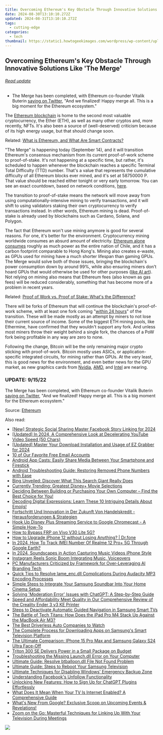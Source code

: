 ```yaml
---
title: Overcoming Ethereum's Key Obstacle Through Innovative Solutions Like 'The Merge'
date: 2024-08-30T13:10:10.272Z
updated: 2024-08-31T13:10:10.272Z
tags:
  - cutting-edge
categories:
  - tech
thumbnail: https://static1.howtogeekimages.com/wordpress/wp-content/uploads/2022/01/Ethereum-logo.jpg
---
```


## Overcoming Ethereum's Key Obstacle Through Innovative Solutions Like 'The Merge'

###### [Read update](https://tech-revival.techidaily.com/ensuring-confidentiality-tips-for-securely-utilizing-chatgpt-in-the-office/) 

* The Merge has been completed, with Ethereum co-founder Vitalik Buterin [saying on Twitter](https://twitter.com/VitalikButerin/status/1570306185391378434), "And we finalized! Happy merge all. This is a big moment for the Ethereum ecosystem."

 The [Ethereum blockchain](https://extra-information.techidaily.com/in-2024-automated-opener-your-srt-files-windows-and-mac/) is home to the second most valuable cryptocurrency, the Ether (ETH), as well as many other cryptos and, more recently, NFTs. It's also been a source of (well-deserved) criticism because of its high energy usage, but that should change soon.

Related: [What is Ethereum, and What Are Smart Contracts?](https://extra-information.techidaily.com/in-2024-automated-opener-your-srt-files-windows-and-mac/) 

 "The Merge" is happening today (September 14), and it will transition Ethereum's consensus mechanism from its current proof-of-work scheme to proof-of-stake. It's not happening at a specific time, but rather, it's scheduled to happen whenever the blockchain reaches a specific Terminal Total Difficulty (TTD) number. That's a value that represents the cumulative difficulty of all Ethereum blocks ever mined, and it's set at 58750000 P. That value should be reached either tonight or very early tomorrow. You can see an exact countdown, based on network conditions, [here](https://bordel.wtf/).

 The transition to proof-of-stake means the network will move away from using computationally-intensive mining to verify transactions, and it will shift to using validators staking their own cryptocurrency to verify transactions instead. In other words, Ethereum mining is dead. Proof-of-stake is already used by blockchains such as Cardano, Solana, and Polygon.

 The fact that Ethereum won't use mining anymore is good for several reasons. For one, it's better for the environment. Cryptocurrency mining worldwide consumes an absurd amount of electricity. [Ethereum alone consumes](https://digiconomist.net/ethereum-energy-consumption/) roughly as much power as the entire nation of Chile, and it has a carbon footprint comparable to Hong Kong's. Mining also creates e-waste, as GPUs used for mining have a much shorter lifespan than gaming GPUs. The Merge would solve both of those issues, bringing the blockchain's power consumption down by around 99%, while also ensuring miners don't hoard GPUs that would otherwise be used for other purposes ([like AI art](https://unlock-android.techidaily.com/7-ways-to-unlock-a-locked-xiaomi-redmi-k70-phone-by-drfone-android/)). Not relying on mining also means that Ethereum fees (also known as gas fees) will be reduced considerably, something that has become more of a problem in recent years.

Related: [Proof of Work vs. Proof of Stake: What's the Difference?](https://graphic-issues.techidaily.com/blinking-void-after-graphic-patch/) 

 There will be forks of Ethereum that will continue the blockchain's proof-of-work scheme, with at least one fork coming "[within 24 hours](https://fortune.com/2022/09/13/ethereum-miners-fork-merge/)" of the transition. These will be made mostly as an attempt by miners to not lose their current source of income. Some of the biggest ETH mining pools, like Ethermine, have confirmed that they wouldn't support any fork. And unless most miners throw their weight behind a single fork, the chances of a PoW fork being profitable in any way are zero to none.

 Following the change, Bitcoin will be the only remaining major crypto sticking with proof-of-work. Bitcoin mostly uses ASICs, or application-specific integrated circuits, for mining rather than GPUs. At the very least, this is good news for the environment, and even better news for the GPU market, as new graphics cards from [Nvidia](https://apple-account.techidaily.com/how-to-erase-an-apple-iphone-8-plus-without-apple-id-password-by-drfone-ios/), [AMD](https://tools.techidaily.com), and [Intel](https://network-issues.techidaily.com/wow-hurdle-smasher-fault-code-51900319/) are nearing.

###  UPDATE: 9/15/22

 The Merge has been completed, with Ethereum co-founder Vitalik Buterin [saying on Twitter](https://twitter.com/VitalikButerin/status/1570306185391378434), "And we finalized! Happy merge all. This is a big moment for the Ethereum ecosystem."

 Source: [Ethereum](https://ethereum.org/en/upgrades/merge/)

<ins class="adsbygoogle"
     style="display:block"
     data-ad-format="autorelaxed"
     data-ad-client="ca-pub-7571918770474297"
     data-ad-slot="1223367746"></ins>



<ins class="adsbygoogle"
     style="display:block"
     data-ad-client="ca-pub-7571918770474297"
     data-ad-slot="8358498916"
     data-ad-format="auto"
     data-full-width-responsive="true"></ins>

<span class="atpl-alsoreadstyle">Also read:</span>
<div><ul>
<li><a href="https://facebook-video-content.techidaily.com/new-strategic-social-sharing-master-facebook-story-linking-for-2024/"><u>[New] Strategic Social Sharing  Master Facebook Story Linking for 2024</u></a></li>
<li><a href="https://facebook-video-footage.techidaily.com/updated-in-2024-a-comprehensive-look-at-decelerating-youtube-video-speed-50-chars/"><u>[Updated] In 2024, A Comprehensive Look at Decelerating YouTube Video Speed (50 Chars)</u></a></li>
<li><a href="https://visual-screen-recording.techidaily.com/updated-master-your-download-installation-and-usage-of-ez-grabber-for-2024/"><u>[Updated] Master Your Download  Installation and Usage of EZ Grabber for 2024</u></a></li>
<li><a href="https://techno-recovery.techidaily.com/10-of-our-favorite-free-email-accounts/"><u>10 of Our Favorite Free Email Accounts</u></a></li>
<li><a href="https://techno-recovery.techidaily.com/android-app-casts-easily-share-media-between-your-smartphone-and-firestick/"><u>Android App Casts: Easily Share Media Between Your Smartphone and Firestick</u></a></li>
<li><a href="https://techno-recovery.techidaily.com/android-troubleshooting-guide-restoring-removed-phone-numbers-with-ease/"><u>Android Troubleshooting Guide: Restoring Removed Phone Numbers with Ease</u></a></li>
<li><a href="https://techno-recovery.techidaily.com/bing-unveiled-discover-what-this-search-giant-really-does/"><u>Bing Unveiled: Discover What This Search Giant Really Does</u></a></li>
<li><a href="https://techno-recovery.techidaily.com/currently-trending-greatest-disneyplus-movie-selections/"><u>Currently Trending: Greatest Disney+ Movie Selections</u></a></li>
<li><a href="https://techno-recovery.techidaily.com/deciding-between-building-or-purchasing-your-own-computer-find-the-best-choice-for-you/"><u>Deciding Between Building or Purchasing Your Own Computer – Find the Best Choice for You!</u></a></li>
<li><a href="https://techno-recovery.techidaily.com/decoding-digital-expressions-learn-these-10-intriguing-details-about-emojis/"><u>Decoding Digital Expressions: Learn These 10 Intriguing Details About Emojis!</u></a></li>
<li><a href="https://some-techniques.techidaily.com/fortschritt-und-innovation-in-der-zukunft-von-handelskredit-herausforderungen-and-strategien/"><u>Fortschritt Und Innovation in Der Zukunft Von Handelskredit - Herausforderungen & Strategien</u></a></li>
<li><a href="https://techno-recovery.techidaily.com/hook-up-disney-plus-streaming-service-to-google-chromecast-a-simple-how-to/"><u>Hook Up Disney Plus Streaming Service to Google Chromecast - A Simple How-To</u></a></li>
<li><a href="https://bypass-frp.techidaily.com/how-to-bypass-frp-on-vivo-v30-lite-5g-by-drfone-android/"><u>How to Bypass FRP on Vivo V30 Lite 5G?</u></a></li>
<li><a href="https://review-topics.techidaily.com/how-to-upgrade-iphone-12-without-losing-anything-drfone-by-drfone-ios-system-repair-ios-system-repair/"><u>How to Upgrade iPhone 12 without Losing Anything? | Dr.fone</u></a></li>
<li><a href="https://easy-unlock-android.techidaily.com/in-2024-how-to-track-imei-number-of-realme-12-proplus-5g-through-google-earth-by-drfone-android/"><u>In 2024, How To Track IMEI Number Of Realme 12 Pro+ 5G Through Google Earth?</u></a></li>
<li><a href="https://fox-hovers.techidaily.com/in-2024-soundscapes-in-action-capturing-music-videos-iphone-style/"><u>In 2024, Soundscapes in Action  Capturing Music Videos iPhone Style</u></a></li>
<li><a href="https://instagram-videos.techidaily.com/instagram-reels-sonic-boom-integrating-music-voiceovers/"><u>Instagram Reels Sonic Boom  Integrating Music, Voiceovers</u></a></li>
<li><a href="https://hardware-updates.techidaily.com/pc-manufacturers-criticized-by-framework-for-over-leveraging-ai-branding-tech/"><u>PC Manufacturers Criticized by Framework for Over-Leveraging AI Branding Tech</u></a></li>
<li><a href="https://techno-recovery.techidaily.com/quick-tips-to-resolve-lameencdll-complications-during-audacity-mp3-encoding-processes/"><u>Quick Tips to Resolve lame_enc.dll Complications During Audacity MP3 Encoding Processes</u></a></li>
<li><a href="https://techno-recovery.techidaily.com/simple-steps-to-integrate-your-samsung-soundbar-into-your-home-cinema-setup/"><u>Simple Steps to Integrate Your Samsung Soundbar Into Your Home Cinema Setup</u></a></li>
<li><a href="https://techno-recovery.techidaily.com/solving-moderation-error-issues-with-chatgpt-a-step-by-step-guide/"><u>Solving 'Moderation Error' Issues with ChatGPT: A Step-by-Step Guide</u></a></li>
<li><a href="https://hardware-tips.techidaily.com/speed-and-affordability-meet-quality-in-our-comprehensive-review-of-the-creality-ender-3-v3-ke-printer/"><u>Speed and Affordability Meet Quality in Our Comprehensive Review of the Creality Ender 3 v3 KE Printer</u></a></li>
<li><a href="https://techno-recovery.techidaily.com/steps-to-deactivate-automatic-guided-navigation-in-samsung-smart-tvs/"><u>Steps to Deactivate Automatic Guided Navigation in Samsung Smart TVs</u></a></li>
<li><a href="https://techno-recovery.techidaily.com/the-battle-of-tech-titans-how-does-the-ipad-pro-m4-stack-up-against-the-macbook-air-m3/"><u>The Battle of Tech Titans: How Does the iPad Pro M4 Stack Up Against the MacBook Air M3?</u></a></li>
<li><a href="https://techno-recovery.techidaily.com/the-best-driverless-auto-companies-to-watch/"><u>The Best Driverless Auto Companies to Watch</u></a></li>
<li><a href="https://techno-recovery.techidaily.com/the-complete-process-for-downloading-apps-on-samsungs-smart-television-platform/"><u>The Complete Process for Downloading Apps on Samsung's Smart Television Platform</u></a></li>
<li><a href="https://techno-recovery.techidaily.com/the-ultimate-comparison-iphone-15-pro-max-and-samsung-galaxy-s24-ultra-face-off/"><u>The Ultimate Comparison: IPhone 15 Pro Max and Samsung Galaxy S24 Ultra Face-Off</u></a></li>
<li><a href="https://buynow-marvelous.techidaily.com/triton-300-se-delivers-power-in-a-small-package-on-budget/"><u>Triton 300 SE Delivers Power in a Small Package on Budget</u></a></li>
<li><a href="https://techno-recovery.techidaily.com/troubleshooting-the-missing-launchdll-error-on-your-computer/"><u>Troubleshooting the Missing Launch.dll Error on Your Computer</u></a></li>
<li><a href="https://techno-recovery.techidaily.com/ultimate-guide-resolve-btballoondll-file-not-found-problem/"><u>Ultimate Guide: Resolve btballoon.dll File Not Found Problem</u></a></li>
<li><a href="https://techno-recovery.techidaily.com/ultimate-guide-steps-to-reboot-your-samsung-television/"><u>Ultimate Guide: Steps to Reboot Your Samsung Television</u></a></li>
<li><a href="https://techno-recovery.techidaily.com/ultimate-techniques-for-disabling-windows-emergency-backup-zone/"><u>Ultimate Techniques for Disabling Windows' Emergency Backup Zone</u></a></li>
<li><a href="https://facebook.techidaily.com/understanding-facebooks-unfollow-functionality/"><u>Understanding Facebook's Unfollow Functionality</u></a></li>
<li><a href="https://tech-revival.techidaily.com/unlocking-new-features-how-to-sign-up-for-chatgpt-plugins-effortlessly/"><u>Unlocking New Features: How to Sign Up for ChatGPT Plugins Effortlessly</u></a></li>
<li><a href="https://tech-renaissance.techidaily.com/what-does-it-mean-when-your-tv-is-internet-enabled-a-comprehensive-guide/"><u>What Does It Mean When Your TV Is Internet Enabled? A Comprehensive Guide</u></a></li>
<li><a href="https://techno-recovery.techidaily.com/1722901419308-whats-new-from-google-exclusive-scoop-on-upcoming-events-and-revelations/"><u>What's New From Google? Exclusive Scoop on Upcoming Events & Revelations!</u></a></li>
<li><a href="https://techno-recovery.techidaily.com/zoom-on-the-go-masterful-techniques-for-linking-up-with-your-television-during-meetings/"><u>Zoom on the Go: Masterful Techniques for Linking Up With Your Television During Meetings</u></a></li>
</ul></div>

<!-- affiliate ads begin -->
<a href="https://shop.mondly.com/affiliate.php?ACCOUNT=ATISTUDI&AFFILIATE=108875&PATH=https%3A%2F%2Fwww.mondly.com%3FAFFILIATE%3D108875%26RESOURCE%3D%2BEducational%2B970x90%2B"><img src="https://secure.avangate.com/images/merchant/69c418c33ec2e1a4267fa9bb77fa1428/educational-970x90.gif" border="0"></a>
<!-- affiliate ads end -->